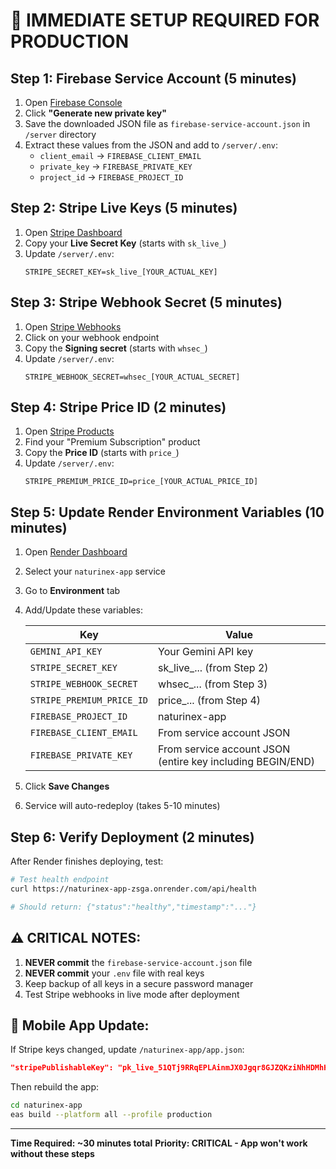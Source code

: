 # 🚨 IMMEDIATE SETUP REQUIRED FOR PRODUCTION

## Step 1: Firebase Service Account (5 minutes)

1. Open [Firebase Console](https://console.firebase.google.com/project/naturinex-app/settings/serviceaccounts/adminsdk)
2. Click **"Generate new private key"**
3. Save the downloaded JSON file as `firebase-service-account.json` in `/server` directory
4. Extract these values from the JSON and add to `/server/.env`:
   - `client_email` → `FIREBASE_CLIENT_EMAIL`
   - `private_key` → `FIREBASE_PRIVATE_KEY`
   - `project_id` → `FIREBASE_PROJECT_ID`

## Step 2: Stripe Live Keys (5 minutes)

1. Open [Stripe Dashboard](https://dashboard.stripe.com/apikeys)
2. Copy your **Live Secret Key** (starts with `sk_live_`)
3. Update `/server/.env`:
   ```
   STRIPE_SECRET_KEY=sk_live_[YOUR_ACTUAL_KEY]
   ```

## Step 3: Stripe Webhook Secret (5 minutes)

1. Open [Stripe Webhooks](https://dashboard.stripe.com/webhooks)
2. Click on your webhook endpoint
3. Copy the **Signing secret** (starts with `whsec_`)
4. Update `/server/.env`:
   ```
   STRIPE_WEBHOOK_SECRET=whsec_[YOUR_ACTUAL_SECRET]
   ```

## Step 4: Stripe Price ID (2 minutes)

1. Open [Stripe Products](https://dashboard.stripe.com/products)
2. Find your "Premium Subscription" product
3. Copy the **Price ID** (starts with `price_`)
4. Update `/server/.env`:
   ```
   STRIPE_PREMIUM_PRICE_ID=price_[YOUR_ACTUAL_PRICE_ID]
   ```

## Step 5: Update Render Environment Variables (10 minutes)

1. Open [Render Dashboard](https://dashboard.render.com)
2. Select your `naturinex-app` service
3. Go to **Environment** tab
4. Add/Update these variables:
   
   | Key | Value |
   |-----|-------|
   | `GEMINI_API_KEY` | Your Gemini API key |
   | `STRIPE_SECRET_KEY` | sk_live_... (from Step 2) |
   | `STRIPE_WEBHOOK_SECRET` | whsec_... (from Step 3) |
   | `STRIPE_PREMIUM_PRICE_ID` | price_... (from Step 4) |
   | `FIREBASE_PROJECT_ID` | naturinex-app |
   | `FIREBASE_CLIENT_EMAIL` | From service account JSON |
   | `FIREBASE_PRIVATE_KEY` | From service account JSON (entire key including BEGIN/END) |

5. Click **Save Changes**
6. Service will auto-redeploy (takes 5-10 minutes)

## Step 6: Verify Deployment (2 minutes)

After Render finishes deploying, test:

```bash
# Test health endpoint
curl https://naturinex-app-zsga.onrender.com/api/health

# Should return: {"status":"healthy","timestamp":"..."}
```

## ⚠️ CRITICAL NOTES:

1. **NEVER commit** the `firebase-service-account.json` file
2. **NEVER commit** your `.env` file with real keys
3. Keep backup of all keys in a secure password manager
4. Test Stripe webhooks in live mode after deployment

## 📱 Mobile App Update:

If Stripe keys changed, update `/naturinex-app/app.json`:
```json
"stripePublishableKey": "pk_live_51QTj9RRqEPLAinmJX0Jgqr8GJZQKziNhHDMhHCRpNQbwfWJRKrPz7ZY48mJzV1rP1bDYJhRNJy1z5VXJ0e5G8t9K00lAC53L05"
```

Then rebuild the app:
```bash
cd naturinex-app
eas build --platform all --profile production
```

---

**Time Required: ~30 minutes total**
**Priority: CRITICAL - App won't work without these steps**